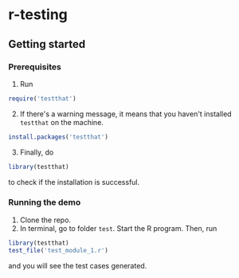 # r-testing

## Getting started

### Prerequisites
1. Run
```R
require('testthat')
```
2. If there's a warning message, it means that you haven't installed `testthat` on the machine.
```R
install.packages('testthat')
```
3. Finally, do
```R
library(testthat)
```
to check if the installation is successful.

### Running the demo

1. Clone the repo.
2. In terminal, go to folder `test`.  Start the R program.  Then, run
```R
library(testthat)
test_file('test_module_1.r')
```
and you will see the test cases generated.